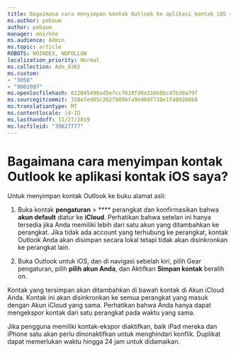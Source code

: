 ```yaml
---
title: Bagaimana cara menyimpan kontak Outlook ke aplikasi kontak iOS saya?
ms.author: pebaum
author: pebaum
manager: mnirkhe
ms.audience: Admin
ms.topic: article
ROBOTS: NOINDEX, NOFOLLOW
localization_priority: Normal
ms.collection: Adm_O365
ms.custom:
- "3058"
- "9001097"
ms.openlocfilehash: 822045496ad5efcc7610fd8a316b8bcd7b38a79f
ms.sourcegitcommit: 358e7ed05c262f909bfa9ed0df730e1fd89266b8
ms.translationtype: MT
ms.contentlocale: id-ID
ms.lasthandoff: 11/27/2019
ms.locfileid: "39627777"
---
```

# <a name="how-do-i-save-my-outlook-contacts-to-my-ios-contacts-app"></a>Bagaimana cara menyimpan kontak Outlook ke aplikasi kontak iOS saya?

Untuk menyimpan kontak Outlook ke buku alamat asli:
 
1. Buka kontak **pengaturan** > **** perangkat dan konfirmasikan bahwa **akun default** diatur ke **iCloud**. Perhatikan bahwa setelan ini hanya tersedia jika Anda memiliki lebih dari satu akun yang ditambahkan ke perangkat. Jika tidak ada account yang terhubung ke perangkat, kontak Outlook Anda akan disimpan secara lokal tetapi tidak akan disinkronkan ke perangkat lain.
 
2. Buka Outlook untuk iOS, dan di navigasi sebelah kiri, pilih Gear pengaturan, pilih **pilih akun Anda**, dan Aktifkan **Simpan kontak** beralih on.
 
Kontak yang tersimpan akan ditambahkan di bawah kontak di Akun iCloud Anda. Kontak ini akan disinkronkan ke semua perangkat yang masuk dengan Akun iCloud yang sama. Perhatikan bahwa Anda hanya dapat mengekspor kontak dari satu perangkat pada waktu yang sama.
 
Jika pengguna memiliki kontak-ekspor diaktifkan, baik iPad mereka dan iPhone satu akan perlu dinonaktifkan untuk menghindari konflik. Duplikat dapat memerlukan waktu hingga 24 jam untuk didamaikan.